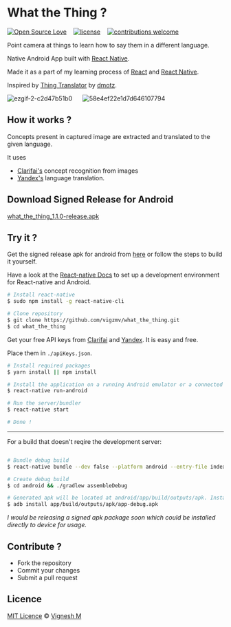 # What the Thing ?

[![Open Source Love](https://badges.frapsoft.com/os/v2/open-source.svg?v=102)](https://github.com/vigzmv/Django-Users-boilerplate)  &nbsp;&nbsp;
[![license](https://img.shields.io/github/license/mashape/apistatus.svg)](https://github.com/vigzmv/Django-Users-boilerplate)  &nbsp;&nbsp;
[![contributions welcome](https://img.shields.io/badge/contributions-welcome-brightgreen.svg?style=flat)](https://github.com/vigzmv/Django-Users-boilerplate)

Point camera at things to learn how to say them in a different language.

Native Android App built with [React Native](https://github.com/facebook/react-native).

Made it as a part of my learning process of [React](https://github.com/facebook/react-native) and [React Native](https://github.com/facebook/react-native).

Inspired by [Thing Translator](https://github.com/dmotz/thing-translator) by [dmotz](https://github.com/dmotz).

![ezgif-2-c2d47b51b0](https://cloud.githubusercontent.com/assets/14950089/24720723/b2305c4e-1a5b-11e7-8717-672866128ef0.gif)
&nbsp;&nbsp;&nbsp;&nbsp;
![58e4ef22e1d7d646107794](https://cloud.githubusercontent.com/assets/14950089/24707372/ec7b4538-1a30-11e7-944d-98addd4ff146.gif)

## How it works ?

Concepts present in captured image are extracted and translated to the given language.

It uses

- [Clarifai's](https://clarifai.com/) concept recognition from images
- [Yandex's](https://tech.yandex.com/translate/) language translation.


## Download Signed Release for Android

[what_the_thing_1.1.0-release.apk](https://github.com/vigzmv/what_the_thing/releases/tag/v1.1.0)


## Try it ?

Get the signed release apk for android from [here](https://github.com/vigzmv/what_the_thing/releases/tag/v1.1.0) or follow the steps to build it yourself.

Have a look at the [React-native Docs](https://facebook.github.io/react-native/docs/getting-started.html) to set up a development environment for React-native and Android.

```sh
# Install react-native
$ sudo npm install -g react-native-cli

# Clone repository
$ git clone https://github.com/vigzmv/what_the_thing.git
$ cd what_the_thing

```

Get your free API keys from [Clarifai](https://clarifai.com/) and [Yandex](https://tech.yandex.com/translate/). It is easy and free.

Place them in `./apiKeys.json`.

```sh
# Install required packages
$ yarn install || npm install

# Install the application on a running Android emulator or a connected Android device
$ react-native run-android

# Run the server/bundler
$ react-native start

# Done !
```

<hr/>

For a build that doesn't reqire the development server:

```sh

# Bundle debug build
$ react-native bundle --dev false --platform android --entry-file index.android.js --bundle-output ./android/app/build/intermediates/assets/debug/index.android.bundle --assets-dest ./android/app/build/intermediates/res/merged/debug

# Create debug build
$ cd android && ./gradlew assembleDebug

# Generated apk will be located at android/app/build/outputs/apk. Install it with
$ adb install app/build/outputs/apk/app-debug.apk

```


_I would be releasing a signed apk package soon which could be installed directly to device for usage._

## Contribute ?

- Fork the repository
- Commit your changes
- Submit a pull request

## Licence

[MIT Licence](https://github.com/vigzmv/what_the_thing/blob/master/LICENSE) © [Vignesh M](https://vigneshm.com)
